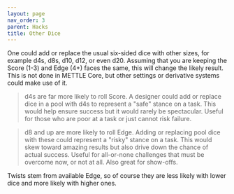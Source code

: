```yaml
---
layout: page
nav_order: 3
parent: Hacks
title: Other Dice
---
```


One could add or replace the usual six-sided dice with other sizes, for example d4s, d8s, d10, d12, or even d20. Assuming that you are keeping the Score (1-3) and Edge (4+) faces the same, this will change the likely result. This is not done in METTLE Core, but other settings or derivative systems could make use of it.

>d4s are far more likely to roll Score. A designer could add or replace dice in a pool with d4s to represent a "safe" stance on a task. This would help ensure success but it would rarely be spectacular. Useful for those who are poor at a task or just cannot risk failure.

>d8 and up are more likely to roll Edge. Adding or replacing pool dice with these could represent a "risky" stance on a task. This would skew toward amazing results but also drive down the chance of actual success. Useful for all-or-none challenges that must be overcome now, or not at all. Also great for show-offs.

Twists stem from available Edge, so of course they are less likely with lower dice and more likely with higher ones.
